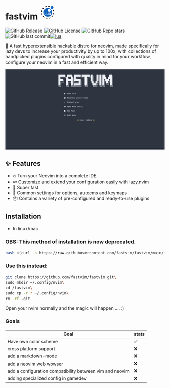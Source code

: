 # fastvim <img src="https://github.com/BrunoCiccarino/BrunoCiccarino/blob/main/img/icons8-lua-language-96.png" height="48" width="48">

![GitHub Release](https://img.shields.io/github/v/release/fastvim/fastvim?style=for-the-badge&color=%235e81ac) ![GitHub License](https://img.shields.io/github/license/fastvim/fastvim?style=for-the-badge&color=%23b48ead) ![GitHub Repo stars](https://img.shields.io/github/stars/fastvim/fastvim?style=for-the-badge&color=%23a3be8c) ![GitHub last commit](https://img.shields.io/github/last-commit/fastvim/fastvim?style=for-the-badge&color=%23bf616a)[![lua](https://img.shields.io/badge/lua-code?style=for-the-badge&logo=lua&color=%23789DBC)](https://www.lua.org/)

🚀 A fast  hyperextensible hackable distro for neovim, made specifically for lazy devs to increase your productivity by up to 100x, with collections of handpicked plugins configured with quality in mind for your workflow, configure your neovim in a fast and efficient way.

![dashboard](./img/fastvim.nvim-theme.jpg)

## ✨ Features
- 🔥 Turn your Neovim into a complete IDE.
- 💤 Customize and extend your configuration easily with lazy.nvim
- 🚀 Super fast
- 🧹 Common settings for options, autocms and keymaps
- 📦 Contains a variety of pre-configured and ready-to-use plugins

## Installation

- In linux/mac

### OBS: This method of installation is now deprecated.

```bash
bash <(curl -s https://raw.githubusercontent.com/fastvim/fastvim/main/install.sh)
```

### Use this instead:

```bash
git clone https://github.com/fastvim/fastvim.git\
sudo mkdir ~/.config/nvim\
cd /fastvim\
sudo cp -r * ~/.config/nvim\
rm -rf .git 
```

Open your nvim normally and the magic will happen .... :)

### Goals

| **Goal** 	| stats 	| 
|-----------------	|------|
|  Have own color scheme               	|   ✅   	|   
|  cross platform support               	|   ❌  	|  
|  add a markdown-mode               	|   ❌  	| 
|  add a neovim web wowser               	|   ❌  	|
|  add a configuration compatibility between vim and neovim               	|   ❌  	|
|  adding specialized config in gamedev               	|   ❌  	| 

